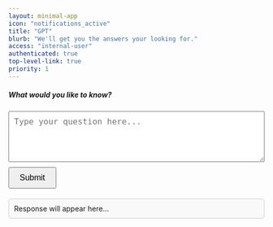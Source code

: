 ```yaml
---
layout: minimal-app
icon: "notifications_active"
title: "GPT"
blurb: "We'll get you the answers your looking for."
access: "internal-user"
authenticated: true
top-level-link: true
priority: 1
---
```


<style>

	#response {
		margin-top: 20px;
		padding: 10px;
		border: 1px solid #ccc;
		border-radius: 5px;
		background-color: #f9f9f9;
	}
	textarea {
		width: 100%;
		height: 100px;
		margin-bottom: 10px;
		padding: 10px;
		font-size: 16px;
	}
	button {
		padding: 10px 20px;
		font-size: 16px;
		cursor: pointer;
	}
</style>

<h5>What would you like to know?</h5>
<textarea id="queryInput" placeholder="Type your question here..."></textarea>
<br>
<button id="submitBtn">Submit</button>
<div id="response">Response will appear here...</div>

<script>
document.getElementById("submitBtn").addEventListener("click", async function () {
    const query = document.getElementById("queryInput").value.trim();

    if (!query) {
	document.getElementById("response").textContent = "Please enter a question.";
	return;
    }

    document.getElementById("response").textContent = "Fetching response...";
    
    try {
	const response = await fetch("https://api.milesahead.today/api/chatgpt/query", {
	    method: "POST",
	    headers: {
		"Content-Type": "application/json"
	    },
	    body: JSON.stringify({ query: query })
	});

	if (response.ok) {
	    const data = await response.json();
	    document.getElementById("response").textContent = data.response || "No response received.";
	} else {
	    document.getElementById("response").textContent = "Error: Unable to fetch response.";
	}
    } catch (error) {
	document.getElementById("response").textContent = "Error: Something went wrong.";
    }
});
</script>

